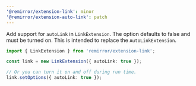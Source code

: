 ```yaml
---
'@remirror/extension-link': minor
'@remirror/extension-auto-link': patch
---
```


Add support for `autoLink` in `LinkExtension`. The option defaults to false and must be turned on. This is intended to replace the `AutoLinkExtension`.

```ts
import { LinkExtension } from 'remirror/extension-link';

const link = new LinkExtension({ autoLink: true });

// Or you can turn it on and off during run time.
link.setOptions({ autoLink: true });
```
